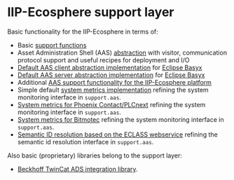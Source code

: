 # IIP-Ecosphere support layer

Basic functionality for the IIP-Ecosphere in terms of:
  * Basic [support functions](https://github.com/iip-ecosphere/platform/tree/main/platform/support/support/README.md)
  * Asset Administration Shell (AAS) [abstraction](https://github.com/iip-ecosphere/platform/tree/main/platform/support/support.aas/README.md) with visitor, communication protocol support and useful recipes for deployment and I/O
  * [Default AAS client abstraction implementation](https://github.com/iip-ecosphere/platform/tree/main/platform/support/support.aas.basyx/README.md) for [Eclipse Basyx](https://www.eclipse.org/basyx/)
  * [Default AAS server abstraction implementation](https://github.com/iip-ecosphere/platform/tree/main/platform/support/support.aas.basyx.server/README.md) for [Eclipse Basyx](https://www.eclipse.org/basyx/)
  * Additional [AAS support functionality for the IIP-Ecosphere platform](https://github.com/iip-ecosphere/platform/tree/main/platform/support/support.iip-aas/README.md)
  * Simple default [system metrics implementation](https://github.com/iip-ecosphere/platform/tree/main/platform/support/support.dfltSysMetrics/README.md) refining the system monitoring interface in `support.aas`.
  * [System metrics for Phoenix Contact/PLCnext](https://github.com/iip-ecosphere/platform/tree/main/platform/support/support.sysMetrics.plcnext/README.md) refining the system monitoring interface in `support.aas`.
  * [System metrics for Bitmotec](https://github.com/iip-ecosphere/platform/tree/main/platform/support/support.sysMetrics.bitmotec/README.md) refining the system monitoring interface in `support.aas`.
  * [Semantic ID resolution based on the ECLASS webservice](https://github.com/iip-ecosphere/platform/tree/main/platform/support/support.semanticId.eclass/README.md) refining the semantic id resolution interface in `support.aas`.
  
Also basic (proprietary) libraries belong to the support layer:  
  * [Beckhoff TwinCat ADS integration library](https://github.com/iip-ecosphere/platform/tree/main/platform/support/libs.ads/README.md).